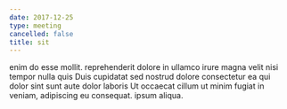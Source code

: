 ```yaml
---
date: 2017-12-25
type: meeting
cancelled: false
title: sit
---
```

enim do esse mollit. reprehenderit dolore in ullamco irure magna velit nisi tempor nulla quis Duis cupidatat sed nostrud dolore consectetur ea qui dolor sint sunt aute dolor laboris Ut occaecat cillum ut minim fugiat in veniam, adipiscing eu consequat. ipsum aliqua.
